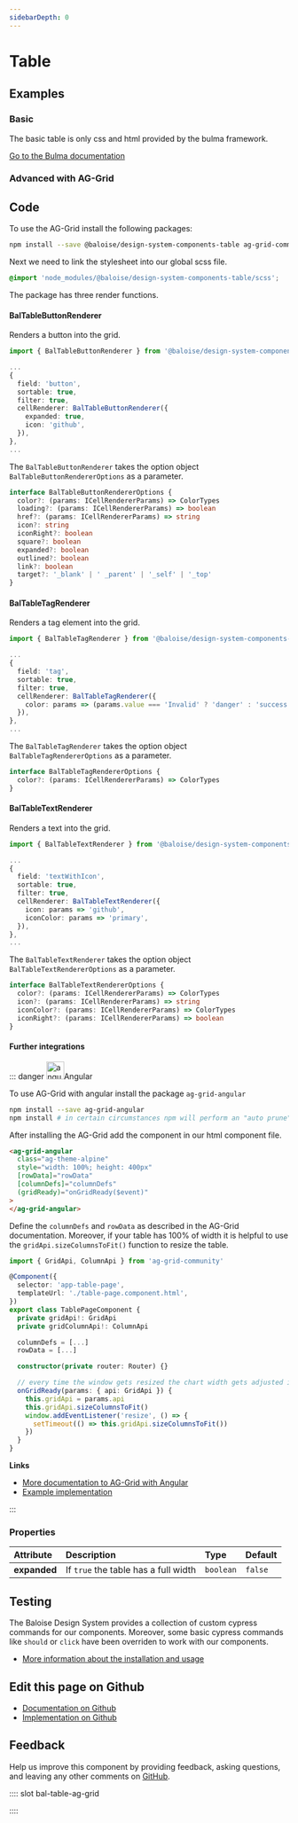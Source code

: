 ```yaml
---
sidebarDepth: 0
---
```


# Table




<ClientOnly><docs-component-tabs></docs-component-tabs></ClientOnly>


## Examples

### Basic

The basic table is only css and html provided by the bulma framework.

[Go to the Bulma documentation](https://bulma.io/documentation/elements/table/)

<ClientOnly><docs-demo-bal-table-100></docs-demo-bal-table-100></ClientOnly>


### Advanced with AG-Grid

<Content slot-key="bal-table-ag-grid" ></Content>
<ClientOnly><docs-demo-bal-table-101></docs-demo-bal-table-101></ClientOnly>



## Code

<!-- START: human documentation code -->

To use the AG-Grid install the following packages:

```bash
npm install --save @baloise/design-system-components-table ag-grid-community
```

Next we need to link the stylesheet into our global scss file.

```scss
@import 'node_modules/@baloise/design-system-components-table/scss';
```

The package has three render functions.

#### BalTableButtonRenderer

Renders a button into the grid.

```typescript
import { BalTableButtonRenderer } from '@baloise/design-system-components-table'

...
{
  field: 'button',
  sortable: true,
  filter: true,
  cellRenderer: BalTableButtonRenderer({
    expanded: true,
    icon: 'github',
  }),
},
...
```

The `BalTableButtonRenderer` takes the option object `BalTableButtonRendererOptions` as a parameter.

```typescript
interface BalTableButtonRendererOptions {
  color?: (params: ICellRendererParams) => ColorTypes
  loading?: (params: ICellRendererParams) => boolean
  href?: (params: ICellRendererParams) => string
  icon?: string
  iconRight?: boolean
  square?: boolean
  expanded?: boolean
  outlined?: boolean
  link?: boolean
  target?: '_blank' | ' _parent' | '_self' | '_top'
}
```

#### BalTableTagRenderer

Renders a tag element into the grid.

```typescript
import { BalTableTagRenderer } from '@baloise/design-system-components-table'

...
{
  field: 'tag',
  sortable: true,
  filter: true,
  cellRenderer: BalTableTagRenderer({
    color: params => (params.value === 'Invalid' ? 'danger' : 'success'),
  }),
},
...
```

The `BalTableTagRenderer` takes the option object `BalTableTagRendererOptions` as a parameter.

```typescript
interface BalTableTagRendererOptions {
  color?: (params: ICellRendererParams) => ColorTypes
}
```

#### BalTableTextRenderer

Renders a text into the grid.

```typescript
import { BalTableTextRenderer } from '@baloise/design-system-components-table'

...
{
  field: 'textWithIcon',
  sortable: true,
  filter: true,
  cellRenderer: BalTableTextRenderer({
    icon: params => 'github',
    iconColor: params => 'primary',
  }),
},
...
```

The `BalTableTextRenderer` takes the option object `BalTableTextRendererOptions` as a parameter.

```typescript
interface BalTableTextRendererOptions {
  color?: (params: ICellRendererParams) => ColorTypes
  icon?: (params: ICellRendererParams) => string
  iconColor?: (params: ICellRendererParams) => ColorTypes
  iconRight?: (params: ICellRendererParams) => boolean
}
```

#### Further integrations

::: danger <img src="https://angular.io/assets/images/logos/angular/angular.svg" data-origin="https://angular.io/assets/images/logos/angular/angular.svg" alt="angular" style="width: 32px">Angular

To use AG-Grid with angular install the package `ag-grid-angular`

```bash
npm install --save ag-grid-angular
npm install # in certain circumstances npm will perform an "auto prune". This step ensures all expected dependencies are | present
```

After installing the AG-Grid add the component in our html component file.

```html
<ag-grid-angular
  class="ag-theme-alpine"
  style="width: 100%; height: 400px"
  [rowData]="rowData"
  [columnDefs]="columnDefs"
  (gridReady)="onGridReady($event)"
>
</ag-grid-angular>
```

Define the `columnDefs` and `rowData` as described in the AG-Grid documentation. Moreover, if your table has 100% of width it is helpful to use the `gridApi.sizeColumnsToFit()` function to resize the table.

```typescript
import { GridApi, ColumnApi } from 'ag-grid-community'

@Component({
  selector: 'app-table-page',
  templateUrl: './table-page.component.html',
})
export class TablePageComponent {
  private gridApi!: GridApi
  private gridColumnApi!: ColumnApi

  columnDefs = [...]
  rowData = [...]

  constructor(private router: Router) {}

  // every time the window gets resized the chart width gets adjusted if 100%.
  onGridReady(params: { api: GridApi }) {
    this.gridApi = params.api
    this.gridApi.sizeColumnsToFit()
    window.addEventListener('resize', () => {
      setTimeout(() => this.gridApi.sizeColumnsToFit())
    })
  }
}
```

**Links**

- [More documentation to AG-Grid with Angular](https://www.ag-grid.com/angular-grid/getting-started/)
- [Example implementation](https://github.com/baloise/design-system/tree/master/examples/angular)

:::

<!-- END: human documentation code -->

### Properties


| Attribute    | Description                          | Type                 | Default            |
| :----------- | :----------------------------------- | :------------------- | :----------------- |
| **expanded** | If `true` the table has a full width | <code>boolean</code> | <code>false</code> |

## Testing

The Baloise Design System provides a collection of custom cypress commands for our components. Moreover, some basic cypress commands like `should` or `click` have been overriden to work with our components.

- [More information about the installation and usage](/components/tooling/testing.html)



## Edit this page on Github

* [Documentation on Github](https://github.com/baloise/design-system/blob/master/docs/src/components/components/bal-table.md)
* [Implementation on Github](https://github.com/baloise/design-system/blob/master/packages/components/src/components/bal-table)

## Feedback

Help us improve this component by providing feedback, asking questions, and leaving any other comments on [GitHub](https://github.com/baloise/design-system/issues/new).


<ClientOnly>
  <docs-component-script tag="balTable"></docs-component-script>
</ClientOnly>

<!-- START: human documentation slots -->

:::: slot bal-table-ag-grid

::::

<!-- END: human documentation slots -->